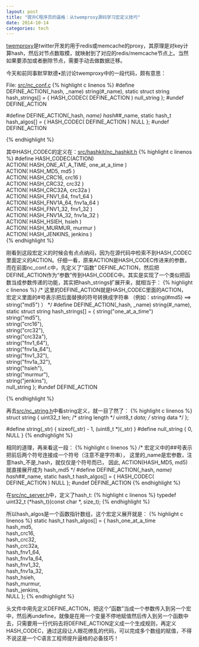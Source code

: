 ```yaml
---
layout: post
title: "提升C程序员的逼格：从twemproxy源码学习宏定义技巧"
date: 2014-10-14
categories: tech
---
```


[twemproxy][twemproxy_github_addr]是twitter开发的用于redis或memcache的proxy，其原理是对key计算hash，然后对节点数取模，就映射到了对应的redis/memcache节点上。当然如果要添加或者删除节点，需要手动去做数据迁移。

今天和前同事默罕默德•凯讨论twemproxy中的一段代码，颇有意思：

File: [src/nc_conf.c][nc_conf_c_addr]
{% highlight c linenos %}
#define DEFINE_ACTION(_hash, _name) string(#_name),
static struct string hash_strings[] = {
    HASH_CODEC( DEFINE_ACTION )
    null_string
};
#undef DEFINE_ACTION

#define DEFINE_ACTION(_hash, _name) hash_##_name,
static hash_t hash_algos[] = {
    HASH_CODEC( DEFINE_ACTION )
    NULL
};
#undef DEFINE_ACTION

{% endhighlight %}

其中HASH_CODEC的定义在：[src/hashkit/nc_hashkit.h][nc_hashkit_h_addr]
{% highlight c linenos %}
#define HASH_CODEC(ACTION)                      \
    ACTION( HASH_ONE_AT_A_TIME, one_at_a_time ) \
    ACTION( HASH_MD5,           md5           ) \
    ACTION( HASH_CRC16,         crc16         ) \
    ACTION( HASH_CRC32,         crc32         ) \
    ACTION( HASH_CRC32A,        crc32a        ) \
    ACTION( HASH_FNV1_64,       fnv1_64       ) \
    ACTION( HASH_FNV1A_64,      fnv1a_64      ) \
    ACTION( HASH_FNV1_32,       fnv1_32       ) \
    ACTION( HASH_FNV1A_32,      fnv1a_32      ) \
    ACTION( HASH_HSIEH,         hsieh         ) \
    ACTION( HASH_MURMUR,        murmur        ) \
    ACTION( HASH_JENKINS,       jenkins       ) \
{% endhighlight %}

刚看到这段宏定义的时候会有点点纳闷，因为在源代码中检索不到HASH_CODEC里面定义的ACTION。仔细一看，原来ACTION是HASH_CODEC传进来的参数，而在前面nc_conf.c中，先定义了“函数” DEFINE_ACTION，然后把DEFINE_ACTION作为“参数”传到HASH_CODEC中。其实是实现了一个类似把函数当成参数传递的功能，其实把hash_strings扩展开来，就相当于：
{% highlight c linenos %}
/* 这里的DEFINE_ACTION就是HASH_CODEC里面的ACTION，
   宏定义里面的#号表示把后面替换的符号转换成字符串
   （例如：string(#md5) ==> string("md5") ）
 */
#define DEFINE_ACTION(_hash, _name) string(#_name),
static struct string hash_strings[] = {
    string("one_at_a_time") \
    string("md5"), \
    string("crc16"), \
    string("crc32"), \
    string("crc32a"), \
    string("fnv1_64"), \
    string("fnv1a_64"), \
    string("fnv1_32"), \
    string("fnv1a_32"), \
    string("hsieh"), \
    string("murmur"), \
    string("jenkins"), \
    null_string
};
#undef DEFINE_ACTION

{% endhighlight %}

再去[src/nc_string.h][nc_string_h_addr]中看string定义，就一目了然了：
{% highlight c linenos %}
struct string {
    uint32_t len;   /* string length */
    uint8_t  *data; /* string data */
};

#define string(_str)   { sizeof(_str) - 1, (uint8_t *)(_str) }
#define null_string    { 0, NULL }
{% endhighlight %}

相同的道理，再来看这一段：
{% highlight c linenos %}
/* 宏定义中的##号表示把前后两个符号连接成一个符号（注意不是字符串），
   这里的_name是宏参数，注意hash_不是_hash，就仅仅是个符号而已，
   因此, ACTION(HASH_MD5, md5) 就直接展开成为 hash_md5
 */
#define DEFINE_ACTION(_hash, _name) hash_##_name,
static hash_t hash_algos[] = {
    HASH_CODEC( DEFINE_ACTION )
    NULL
};
#undef DEFINE_ACTION
{% endhighlight %}

在[src/nc_server.h][nc_server_h_addr]中，定义了hash_t:
{% highlight c linenos %}
typedef uint32_t (*hash_t)(const char *, size_t);
{% endhighlight %}

所以hash_algos是一个函数指针数组，这个宏定义展开就是：
{% highlight c linenos %}
static hash_t hash_algos[] = {
    hash_one_at_a_time \
    hash_md5, \
    hash_crc16, \
    hash_crc32, \
    hash_crc32a, \
    hash_fnv1_64, \
    hash_fnv1a_64, \
    hash_fnv1_32, \
    hash_fnv1a_32, \
    hash_hsieh, \
    hash_murmur, \
    hash_jenkins, \
    NULL
};
{% endhighlight %}

头文件中用先定义DEFINE_ACTION，把这个“函数”当成一个参数传入到另一个宏中，然后再undefine，就像是在用一个变量不停地赋值然后传入到另一个函数中去，只需要用一行代码去将DEFINE_ACTION定义成一个生成规则，再定义HASH_CODEC，通过这段让人眼花缭乱的代码，可以完成多个数组的赋值，不得不说这是一个C语言工程师提升逼格的必备技巧！


[twemproxy_github_addr]: https://github.com/twitter/twemproxy
[nc_conf_c_addr]: https://github.com/twitter/twemproxy/blob/master/src/nc_conf.c
[nc_hashkit_h_addr]: https://github.com/twitter/twemproxy/blob/master/src/hashkit/nc_hashkit.h
[nc_string_h_addr]: https://github.com/twitter/twemproxy/blob/master/src/nc_string.h
[nc_server_h_addr]: https://github.com/twitter/twemproxy/blob/master/src/nc_server.h
